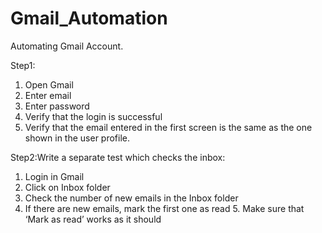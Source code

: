 # Gmail_Automation
Automating Gmail Account.

Step1:
1. Open Gmail 
2. Enter email 
3. Enter password 
4. Verify that the login is successful 
5. Verify that the email entered in the first screen is the same as the one shown in the user profile.

Step2:Write a separate test which checks the inbox: 
1. Login in Gmail 
2. Click on Inbox folder 
3. Check the number of new emails in the Inbox folder 
4. If there are new emails, mark the first one as read 5. Make sure that ‘Mark as read’ works as it should 
